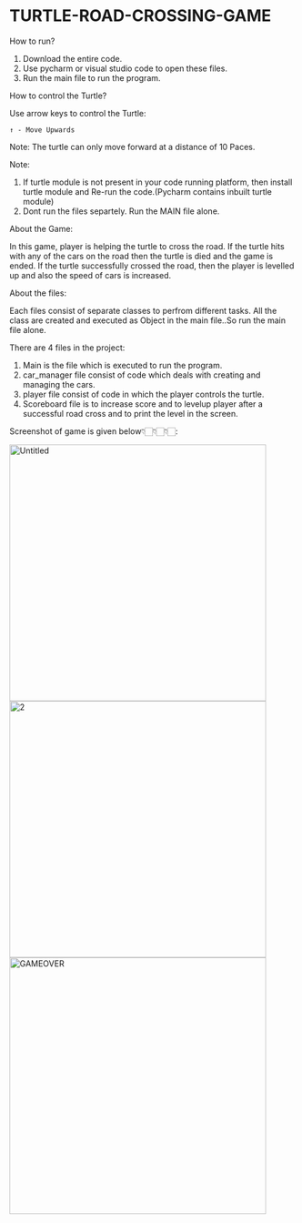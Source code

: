 # TURTLE-ROAD-CROSSING-GAME

How to run?

  1. Download the entire code. 
  2. Use pycharm or visual studio code to open these files. 
  3. Run the main file to run the program.

How to control the Turtle?

  Use arrow keys to control the Turtle:

    ↑ - Move Upwards

  Note:
  The turtle can only move forward at a distance of 10 Paces.

Note:

1. If turtle module is not present in your code running platform, then install turtle module and Re-run the code.(Pycharm contains inbuilt turtle module) 
2. Dont run the files separtely. Run the MAIN file alone.

About the Game:

  In this game, player is helping the turtle to cross the road. If the turtle hits with any of the cars on the road then the turtle is died and the game is ended. If the turtle successfully crossed the road, then the player is levelled up and also the speed of cars is increased.

About the files:

Each files consist of separate classes to perfrom different tasks. All the class are created and executed as Object in the main file..So run the main file alone.

There are 4 files in the project:

  1. Main is the file which is executed to run the program.
  2. car_manager file consist of code which deals with creating and managing the cars.
  3. player file consist of code in which the player controls the turtle. 
  4. Scoreboard file is to increase score and to levelup player after a successful road cross and to  print the level in the screen.

Screenshot of game is given below👇🏻👇🏻👇🏻:

<img width="451" alt="Untitled" src="https://user-images.githubusercontent.com/109719075/196375646-12f04422-ad59-44b4-9e9e-f0268ad7d2bc.png">
<img width="451" alt="2" src="https://user-images.githubusercontent.com/109719075/196375653-210add0b-f084-4a46-b03c-f5698c567034.png">
<img width="451" alt="GAMEOVER" src="https://user-images.githubusercontent.com/109719075/196375660-721667ec-6eae-4043-a82c-0dd6444d0e32.png">

